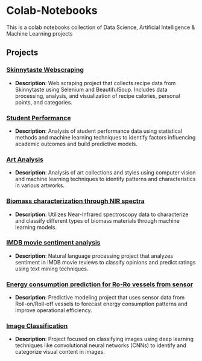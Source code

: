 # Colab-Notebooks
This is a colab notebooks collection of Data Science, Artificial Intelligence &amp; Machine Learning projects

## Projects

### [Skinnytaste Webscraping](./Skinnytaste%20Webscraping)
- **Description**: Web scraping project that collects recipe data from Skinnytaste using Selenium and BeautifulSoup. Includes data processing, analysis, and visualization of recipe calories, personal points, and categories.

### [Student Performance](./Student%20Performance)
- **Description**: Analysis of student performance data using statistical methods and machine learning techniques to identify factors influencing academic outcomes and build predictive models.

### [Art Analysis](./Art%20Analysis)
- **Description**: Analysis of art collections and styles using computer vision and machine learning techniques to identify patterns and characteristics in various artworks.

### [Biomass characterization through NIR spectra](./Biomass%20characterization%20through%20NIR%20spectra)
- **Description**: Utilizes Near-Infrared spectroscopy data to characterize and classify different types of biomass materials through machine learning models.

### [IMDB movie sentiment analysis](./IMDB%20movie%20sentiment%20analysis)
- **Description**: Natural language processing project that analyzes sentiment in IMDB movie reviews to classify opinions and predict ratings using text mining techniques.

### [Energy consumption prediction for Ro-Ro vessels from sensor](./Energy%20consumption%20prediction%20for%20Ro-Ro%20vessels%20from%20sensor)
- **Description**: Predictive modeling project that uses sensor data from Roll-on/Roll-off vessels to forecast energy consumption patterns and improve operational efficiency.

### [Image Classification](./Image%20Classification)
- **Description**: Project focused on classifying images using deep learning techniques like convolutional neural networks (CNNs) to identify and categorize visual content in images.